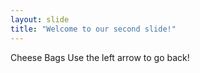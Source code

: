 ```yaml
---
layout: slide
title: "Welcome to our second slide!"
---
```

Cheese Bags
Use the left arrow to go back!
